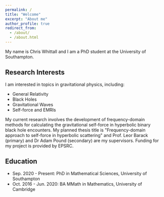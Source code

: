 ```yaml
---
permalink: /
title: "Welcome"
excerpt: "About me"
author_profile: true
redirect_from: 
  - /about/
  - /about.html
---
```

My name is Chris Whittall and I am a PhD student at the University of Southampton. 

Research Interests
------
I am interested in topics in gravitational physics, including: 
* General Relativity
* Black Holes
* Gravitational Waves
* Self-force and EMRIs

My current research involves the development of frequency-domain methods for calculating the gravitational self-force in hyperbolic binary black hole encounters. My planned thesis title is "Frequency-domain approach to self-force in hyperbolic scattering" and Prof. Leor Barack (primary) and Dr Adam Pound (secondary) are my supervisors. Funding for my project is provided by EPSRC.


Education
------
* Sep. 2020 - Present: PhD in Mathematical Sciences, University of Southampton
* Oct. 2016 - Jun. 2020: BA MMath in Mathematics, University of Cambridge
 

